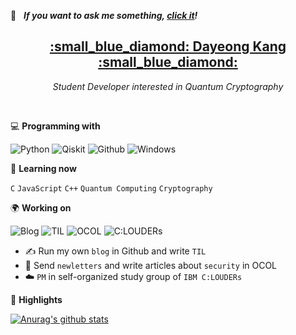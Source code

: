 💬 &nbsp; ***If you want to ask me something, [click it](https://github.com/tula3and/tula3and/issues)!***<br>

<h2 align='center'><strong><a href="https://tula3and.github.io/about/" target="_blank">:small_blue_diamond: Dayeong Kang :small_blue_diamond:</a></strong></h2>
<p align='center'><i>Student Developer interested in Quantum Cryptography</i></p><br>

💻 **Programming with**<br>

![Python](https://img.shields.io/badge/-Python-blue?logo=Python&logoColor=white&labelColor=blue)
![Qiskit](https://img.shields.io/badge/-Qiskit-purple)
![Github](https://img.shields.io/badge/-Github-black?logo=GitHub&logoColor=white&labelColor=black)
![Windows](https://img.shields.io/badge/-Windows-blue?logo=Windows&logoColor=white&labelColor=blue)

:book: **Learning now**<br>

`C` `JavaScript` `C++` `Quantum Computing` `Cryptography`

🌍 **Working on**<br>

![Blog](https://img.shields.io/badge/-Blog-black?logo=GitHub&logoColor=white&labelColor=black&link=https://tula3and.github.io/)
![TIL](https://img.shields.io/badge/-TIL-black?logo=GitHub&logoColor=white&labelColor=black&link=https://github.com/tula3and/til)
![OCOL](https://img.shields.io/badge/-OCOL-black?logo=Medium&logoColor=white&labelColor=black&link=https://medium.com/ocol)
![C:LOUDERs](https://img.shields.io/badge/-C:LOUDERs-blue?logo=IBM&logoColor=white&labelColor=blue)
- :writing_hand: Run my own `blog` in Github and write `TIL`
- :cookie: Send `newletters` and write articles about `security` in OCOL
- :cloud: `PM` in self-organized study group of `IBM C:LOUDERs`


🚩 **Highlights**<br>

[![Anurag's github stats](https://github-readme-stats.vercel.app/api?username=tula3and&theme=white)](https://github.com/anuraghazra/github-readme-stats)
